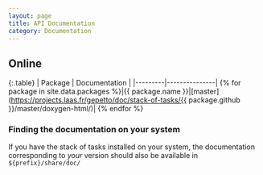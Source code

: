 ```yaml
---
layout: page
title: API Documentation
category: Documentation
---
```


## Online

{:.table}
| Package | Documentation |
|---------|---------------|
{% for package in site.data.packages %}|{{ package.name }}|[master](https://projects.laas.fr/gepetto/doc/stack-of-tasks/{{ package.github }}/master/doxygen-html/)|
{% endfor %}

### Finding the documentation on your system

If you have the stack of tasks installed on your system, the documentation corresponding to *your* version should also
be available in `${prefix}/share/doc/`
